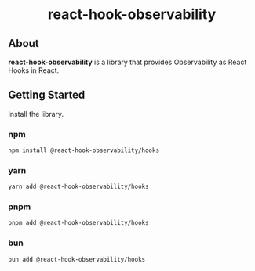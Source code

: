 <p align="center">
    <h1 align="center">react-hook-observability</h1>
</p>

## About

**react-hook-observability** is a library that provides Observability as React Hooks in React.

## Getting Started

Install the library.

### npm

```bash
npm install @react-hook-observability/hooks
```

### yarn

```bash
yarn add @react-hook-observability/hooks
```

### pnpm

```bash
pnpm add @react-hook-observability/hooks
```

### bun

```bash
bun add @react-hook-observability/hooks
```

